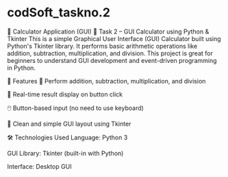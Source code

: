 # codSoft_taskno.2
🧮 Calculator Application (GUI)
📌 Task 2 – GUI Calculator using Python & Tkinter
This is a simple Graphical User Interface (GUI) Calculator built using Python's Tkinter library. It performs basic arithmetic operations like addition, subtraction, multiplication, and division. This project is great for beginners to understand GUI development and event-driven programming in Python.

🎯 Features
🔢 Perform addition, subtraction, multiplication, and division

🧮 Real-time result display on button click

🖱️ Button-based input (no need to use keyboard)

🎨 Clean and simple GUI layout using Tkinter

🛠️ Technologies Used
Language: Python 3

GUI Library: Tkinter (built-in with Python)

Interface: Desktop GUI
